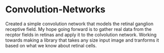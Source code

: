 # Convolution-Networks

Created a simple convolution network that models the retinal ganglion receptive field. My hope going forward is to gather real data from the recptor fields in retinas and apply it to the colvolution network. Working towards making a library that takes any size input image and tranforms it based on what we know about retinal cells. 

